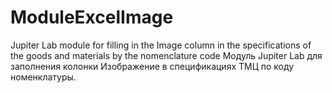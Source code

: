 # ModuleExcelImage
Jupiter Lab module for filling in the Image column in the specifications of the goods and materials by the nomenclature code
Модуль Jupiter Lab для заполнения колонки Изображение в спецификациях ТМЦ по коду номенклатуры.
